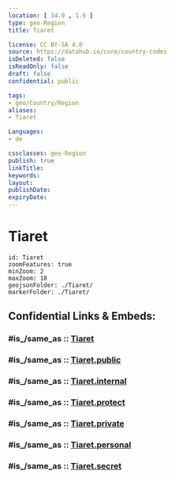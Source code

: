 ```yaml
---
location: [ 34.9 , 1.6 ] 
type: geo-Region
title: Tiaret

license: CC BY-SA 4.0
source: https://datahub.io/core/country-codes
isDeleted: false
isReadOnly: false
draft: false
confidential: public

tags:
- geo/Country/Region
aliases:
- Tiaret

Languages:
- de

cssclasses: geo-Region
publish: true
linkTitle: 
keywords: 
layout: 
publishDate: 
expiryDate: 
---
```


# Tiaret

```leaflet
id: Tiaret
zoomFeatures: true 
minZoom: 2 
maxZoom: 18
geojsonFolder: ./Tiaret/
markerFolder: ./Tiaret/
```


## Confidential Links & Embeds: 

### #is_/same_as :: [Tiaret](/_Standards/Earth/Continent/Africa/Africa~North/Algeria/provinces~Algeria/Tiaret.md) 

### #is_/same_as :: [Tiaret.public](/_public/Earth/Continent/Africa/Africa~North/Algeria/provinces~Algeria/Tiaret.public.md) 

### #is_/same_as :: [Tiaret.internal](/_internal/Earth/Continent/Africa/Africa~North/Algeria/provinces~Algeria/Tiaret.internal.md) 

### #is_/same_as :: [Tiaret.protect](/_protect/Earth/Continent/Africa/Africa~North/Algeria/provinces~Algeria/Tiaret.protect.md) 

### #is_/same_as :: [Tiaret.private](/_private/Earth/Continent/Africa/Africa~North/Algeria/provinces~Algeria/Tiaret.private.md) 

### #is_/same_as :: [Tiaret.personal](/_personal/Earth/Continent/Africa/Africa~North/Algeria/provinces~Algeria/Tiaret.personal.md) 

### #is_/same_as :: [Tiaret.secret](/_secret/Earth/Continent/Africa/Africa~North/Algeria/provinces~Algeria/Tiaret.secret.md)

